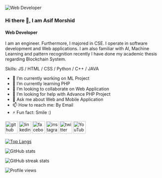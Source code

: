 ![Web Developer](https://scontent.fdac3-2.fna.fbcdn.net/v/t39.30808-6/340229209_256640356703328_7751336861484944268_n.jpg?_nc_cat=100&ccb=1-7&_nc_sid=5f2048&_nc_eui2=AeHns0w-Z5rroO5IZsorDr5hbyVYyfP8Rk1vJVjJ8_xGTTImVIdDFyp4Wra3Z_ckAkFtX3QIAPPDIYZDlHPmN0JK&_nc_ohc=ntjww-9BZSwAX9Bzepf&_nc_oc=AQlfxObkYM8-698t1k08jpyO7bx0YHFi3jaa1Vk7YqLfS4i5o_ElLG45Z-nyVZOAX-M&_nc_zt=23&_nc_ht=scontent.fdac3-2.fna&oh=00_AfDkf79Ct83eK_uY0xiWeDXfZFKLhdR8PyXxe5XRPs8_hQ&oe=653FBBD4)

### Hi there 👋, I am Asif Morshid
#### Web Developer


I am an engineer. Furthermore, I majored in CSE. I operate in software development and Web applications. I am also familiar with AI, Machine Learning and pattern recognition recently I have done my academic thesis regarding Blockchain System. 

Skills: JS / HTML / CSS / Python / C++ / JAVA

- 🔭 I’m currently working on ML Project 
- 🌱 I’m currently learning PHP 
- 👯 I’m looking to collaborate on Web Application 
- 🤔 I’m looking for help with Advance PHP Project 
- 💬 Ask me about Web and Mobile Application 
- 📫 How to reach me: By Email 
- ⚡ Fun fact: Smile :)  


[<img src='https://cdn.jsdelivr.net/npm/simple-icons@3.0.1/icons/github.svg' alt='github' height='40'>](https://github.com/https://github.com/Shaikh1234-hash)  [<img src='https://cdn.jsdelivr.net/npm/simple-icons@3.0.1/icons/linkedin.svg' alt='linkedin' height='40'>](https://www.linkedin.com/in/https://www.linkdin.com/in/shaikh-asif-morshid-417073266//)  [<img src='https://cdn.jsdelivr.net/npm/simple-icons@3.0.1/icons/facebook.svg' alt='facebook' height='40'>](https://www.facebook.com/https://web.facebook.com/asifmorshed.aditya)  [<img src='https://cdn.jsdelivr.net/npm/simple-icons@3.0.1/icons/instagram.svg' alt='instagram' height='40'>](https://www.instagram.com/https://www.instagram.com/asifaditya000//)  [<img src='https://cdn.jsdelivr.net/npm/simple-icons@3.0.1/icons/twitter.svg' alt='twitter' height='40'>](https://twitter.com/https://twitter.com/AsifMorshid)  [<img src='https://cdn.jsdelivr.net/npm/simple-icons@3.0.1/icons/youtube.svg' alt='YouTube' height='40'>](https://www.youtube.com/channel/https://www.youtube.com/channel/UC6g-50XzwJJCGgjkkEtikeQ)  

[![Top Langs](https://github-readme-stats.vercel.app/api/top-langs/?username=https://github.com/Shaikh1234-hash)](https://github.com/anuraghazra/github-readme-stats)

![GitHub stats](https://github-readme-stats.vercel.app/api?username=https://github.com/Shaikh1234-hash&show_icons=true&count_private=true)  

![GitHub streak stats](https://streak-stats.demolab.com/?user=https://github.com/Shaikh1234-hash)  

![Profile views](https://gpvc.arturio.dev/https://github.com/Shaikh1234-hash)  

